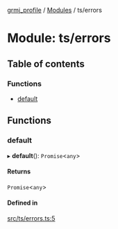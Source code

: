[grmj_profile](../README.md) / [Modules](../modules.md) / ts/errors

# Module: ts/errors

## Table of contents

### Functions

- [default](ts_errors.md#default)

## Functions

### default

▸ **default**(): `Promise`<`any`\>

#### Returns

`Promise`<`any`\>

#### Defined in

[src/ts/errors.ts:5](https://github.com/Gordon2735/grmj_profile/blob/1239e9c/src/ts/errors.ts#L5)
